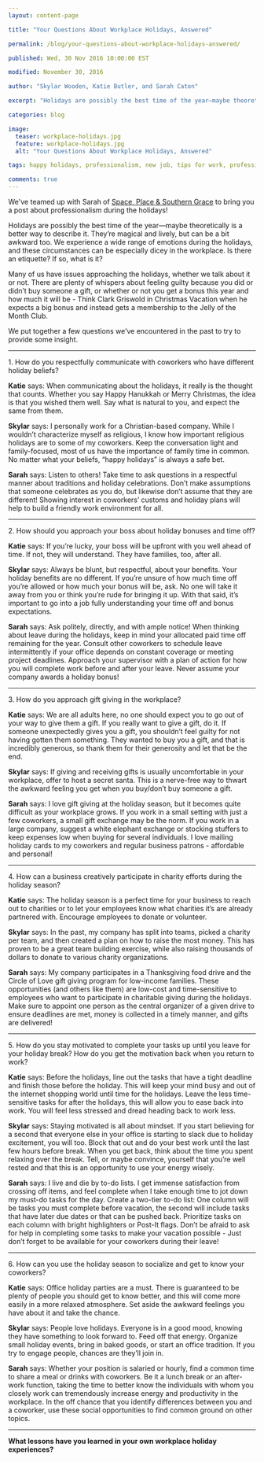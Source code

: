 ```yaml
---
layout: content-page

title: "Your Questions About Workplace Holidays, Answered"

permalink: /blog/your-questions-about-workplace-holidays-answered/

published: Wed, 30 Nov 2016 10:00:00 EST

modified: November 30, 2016

author: "Skylar Wooden, Katie Butler, and Sarah Caton"

excerpt: "Holidays are possibly the best time of the year—maybe theoretically is a better way to describe it. They’re magical and lively, but can be a bit awkward too."

categories: blog

image:
  teaser: workplace-holidays.jpg
  feature: workplace-holidays.jpg
  alt: "Your Questions About Workplace Holidays, Answered"

tags: happy holidays, professionalism, new job, tips for work, professional, holiday etiquette, workplace, coworkers, team building

comments: true
---
```


We've teamed up with Sarah of [Space, Place & Southern Grace](http://www.spaceplaceandsoutherngrace.com) to bring you a post about professionalism during the holidays!


Holidays are possibly the best time of the year—maybe theoretically is a better way to describe it. They’re magical and lively, but can be a bit awkward too. We experience a wide range of emotions during the holidays, and these circumstances can be especially dicey in the workplace. Is there an etiquette? If so, what is it? 


Many of us have issues approaching the holidays, whether we talk about it or not. There are plenty of whispers about feeling guilty because you did or didn’t buy someone a gift, or whether or not you get a bonus this year and how much it will be  - Think Clark Griswold in Christmas Vacation when he expects a big bonus and instead gets a membership to the Jelly of the Month Club. 


We put together a few questions we’ve encountered in the past to try to provide some insight. 

<hr class="secondary">

<p>1. How do you respectfully communicate with coworkers who have different holiday beliefs?</p>

<b>Katie</b> says:  When communicating about the holidays, it really is the thought that counts. Whether you say Happy Hanukkah or Merry Christmas, the idea is that you wished them well. Say what is natural to you, and expect the same from them.

<b>Skylar</b> says: I personally work for a Christian-based company. While I wouldn’t characterize myself as religious, I know how important religious holidays are to some of my coworkers. Keep the conversation light and family-focused, most of us have the importance of family time in common. No matter what your beliefs, “happy holidays” is always a safe bet.

<b>Sarah</b> says: Listen to others! Take time to ask questions in a respectful manner about traditions and holiday celebrations. Don’t make assumptions that someone celebrates as you do, but likewise don’t assume that they are different! Showing interest in coworkers’ customs and holiday plans will help to build a friendly work environment for all.

<hr class="secondary">

<p>2. How should you approach your boss about holiday bonuses and time off?</p>


<b>Katie</b> says: If you’re lucky, your boss will be upfront with you well ahead of time. If not, they will understand. They have families, too, after all. 

<b>Skylar</b> says: Always be blunt, but respectful, about your benefits. Your holiday benefits are no different. If you’re unsure of how much time off you’re allowed or how much your bonus will be, ask. No one will take it away from you or think you’re rude for bringing it up. With that said, it’s important to go into a job fully understanding your time off and bonus expectations. 

<b>Sarah</b> says: Ask politely, directly, and with ample notice! When thinking about leave during the holidays, keep in mind your allocated paid time off remaining for the year. Consult other coworkers to schedule leave intermittently if your office depends on constant coverage or meeting project deadlines. Approach your supervisor with a plan of action for how you will complete work before and after your leave. Never assume your company awards a holiday bonus!

<hr class="secondary">

<p>3. How do you approach gift giving in the workplace?</p>

<b>Katie</b> says: We are all adults here, no one should expect you to go out of your way to give them a gift. If you really want to give a gift, do it. If someone unexpectedly gives you a gift, you shouldn’t feel guilty for not having gotten them something. They wanted to buy you a gift, and that is incredibly generous, so thank them for their generosity and let that be the end.

<b>Skylar</b> says: If giving and receiving gifts is usually uncomfortable in your workplace, offer to host a secret santa. This is a nerve-free way to thwart the awkward feeling you get when you buy/don’t buy someone a gift. 

<b>Sarah</b> says: I love gift giving at the holiday season, but it becomes quite difficult as your workplace grows. If you work in a small setting with just a few coworkers, a small gift exchange may be the norm. If you work in a large company, suggest a white elephant exchange or stocking stuffers to keep expenses low when buying for several individuals. I love mailing holiday cards to my coworkers and regular business patrons - affordable and personal!

<hr class="secondary">

<p>4. How can a business creatively participate in charity efforts during the holiday season?</p>


<b>Katie</b> says: The holiday season is a perfect time for your business to reach out to charities or to let your employees know what charities it’s are already partnered with. Encourage employees to donate or volunteer.

<b>Skylar</b> says: In the past, my company has split into teams, picked a charity per team, and then created a plan on how to raise the most money. This has proven to be a great team building exercise, while also raising thousands of dollars to donate to various charity organizations. 

<b>Sarah</b> says: My company participates in a Thanksgiving food drive and the Circle of Love gift giving program for low-income families. These opportunities (and others like them) are low-cost and time-sensitive to employees who want to participate in charitable giving during the holidays. Make sure to appoint one person as the central organizer of a given drive to ensure deadlines are met, money is collected in a timely manner, and gifts are delivered!

<hr class="secondary">

<p>5. How do you stay motivated to complete your tasks up until you leave for your holiday break? How do you get the motivation back when you return to work?</p>


<b>Katie</b> says: Before the holidays, line out the tasks that have a tight deadline and finish those before the holiday. This will keep your mind busy and out of the internet shopping world until time for the holidays. Leave the less time-sensitive tasks for after the holidays, this will allow you to ease back into work. You will feel less stressed and dread heading back to work less.

<b>Skylar</b> says: Staying motivated is all about mindset. If you start believing for a second that everyone else in your office is starting to slack due to holiday excitement, you will too. Block that out and do your best work until the last few hours before break. When you get back, think about the time you spent relaxing over the break. Tell, or maybe convince, yourself that you’re well rested and that this is an opportunity to use your energy wisely.

<b>Sarah</b> says: I live and die by to-do lists. I get immense satisfaction from crossing off items, and feel complete when I take enough time to jot down my must-do tasks for the day. Create a two-tier to-do list: One column will be tasks you must complete before vacation, the second will include tasks that have later due dates or that can be pushed back. Prioritize tasks on each column with bright highlighters or Post-It flags. Don’t be afraid to ask for help in completing some tasks to make your vacation possible - Just don’t forget to be available for your coworkers during their leave!

<hr class="secondary">

<p>6. How can you use the holiday season to socialize and get to know your coworkers?</p>

<b>Katie</b> says: Office holiday parties are a must. There is guaranteed to be plenty of people you should get to know better, and this will come more easily in a more relaxed atmosphere. Set aside the awkward feelings you have about it and take the chance. 

<b>Skylar</b> says: People love holidays. Everyone is in a good mood, knowing they have something to look forward to. Feed off that energy. Organize small holiday events, bring in baked goods, or start an office tradition. If you try to engage people, chances are they’ll join in. 

<b>Sarah</b> says: Whether your position is salaried or hourly, find a common time to share a meal or drinks with coworkers. Be it a lunch break or an after-work function, taking the time to better know the individuals with whom you closely work can tremendously increase energy and productivity in the workplace. In the off chance that you identify differences between you and a coworker, use these social opportunities to find common ground on other topics.

<hr class="secondary">

<b>What lessons have you learned in your own workplace holiday experiences?</b>